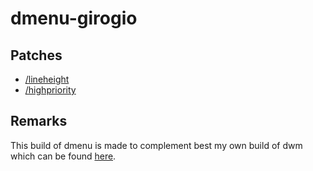 # dmenu-girogio

## Patches

- [/lineheight](https://tools.suckless.org/dmenu/patches/line-height/)
- [/highpriority](https://tools.suckless.org/dmenu/patches/highpriority/)

## Remarks

This build of dmenu is made to complement best my own build of dwm which can be found [here](https://github.com/girogio/dwm-girogio).  
